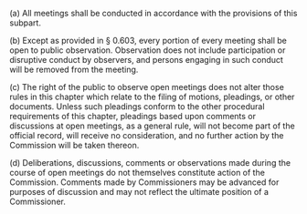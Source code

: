 (a) All meetings shall be conducted in accordance with the provisions of this subpart.

(b) Except as provided in § 0.603, every portion of every meeting shall be open to public observation. Observation does not include participation or disruptive conduct by observers, and persons engaging in such conduct will be removed from the meeting.

(c) The right of the public to observe open meetings does not alter those rules in this chapter which relate to the filing of motions, pleadings, or other documents. Unless such pleadings conform to the other procedural requirements of this chapter, pleadings based upon comments or discussions at open meetings, as a general rule, will not become part of the official record, will receive no consideration, and no further action by the Commission will be taken thereon.

(d) Deliberations, discussions, comments or observations made during the course of open meetings do not themselves constitute action of the Commission. Comments made by Commissioners may be advanced for purposes of discussion and may not reflect the ultimate position of a Commissioner.

